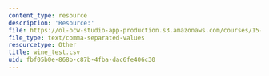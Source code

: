 ```yaml
---
content_type: resource
description: 'Resource:'
file: https://ol-ocw-studio-app-production.s3.amazonaws.com/courses/15-071-the-analytics-edge-spring-2017/fbf05b0e868bc87b4fbadac6fe406c30_wine_test.csv
file_type: text/comma-separated-values
resourcetype: Other
title: wine_test.csv
uid: fbf05b0e-868b-c87b-4fba-dac6fe406c30
---
```

